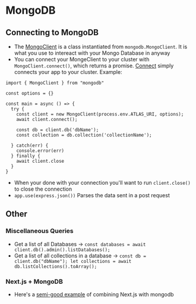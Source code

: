 # MongoDB

## Connecting to MongoDB

- The [MongoClient](https://mongodb.github.io/node-mongodb-native/4.1/classes/MongoClient.html) is a class instantiated from `mongodb.MongoClient`. It is what you use to intereact with your Mongo Database in anyway
- You can connect your MongeClient to your cluster with `MongoClient.connect()`, which returns a promise. [Connect](https://mongodb.github.io/node-mongodb-native/4.1/classes/MongoClient.html#connect) simply connects your app to your cluster. Example:

```
import { MongoClient } from "mongodb"

const options = {}

const main = async () => {
  try {
    const client = new MongoClient(process.env.ATLAS_URI, options);
    await client.connect();

    const db = client.db('dbName');
    const collection = db.collection('collectionName');

  } catch(err) {
    console.error(err)
  } finally {
    await client.close
  }
}
```

- When your done with your connection you'll want to run `client.close()` to close the connection
- `app.use(express.json())` Parses the data sent in a post request

## Other

### Miscellaneous Queries

- Get a list of all Databases -> `const databases = await client.db().admin().listDatabases();`
- Get a list of all collections in a database -> `const db = client.db("dbName"); let collections = await db.listCollections().toArray();`

### Next.js + MongoDB

- Here's a [semi-good example](https://github.com/hoangvvo/nextjs-mongodb-app) of combining Next.js with mongodb
